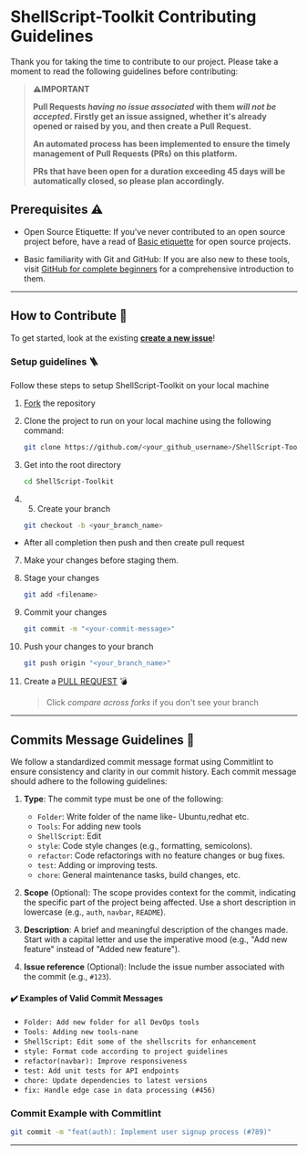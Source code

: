 # ShellScript-Toolkit Contributing Guidelines
Thank you for taking the time to contribute to our project. Please take a moment to read the following guidelines before contributing:

> **⚠️IMPORTANT**
>
> **Pull Requests _having no issue associated_ with them _will not be accepted_. Firstly get an issue assigned, whether it's already opened or raised by you, and then create a Pull Request.**
>
> **An automated process has been implemented to ensure the timely management of Pull Requests (PRs) on this platform.**
>
> **PRs that have been open for a duration exceeding 45 days will be automatically closed, so please plan accordingly.**

## Prerequisites ⚠️

- Open Source Etiquette: If you've never contributed to an open source project before, have a read of [Basic etiquette](https://developer.mozilla.org/en-US/docs/MDN/Community/Open_source_etiquette) for open source projects.

- Basic familiarity with Git and GitHub: If you are also new to these tools, visit [GitHub for complete beginners](https://developer.mozilla.org/en-US/docs/MDN/Contribute/GitHub_beginners) for a comprehensive introduction to them.

---

## How to Contribute 🤔

To get started, look at the existing [**create a new issue**](https://github.com/mdazfar2/ShellScript-Toolkit/issues/new)!

### Setup guidelines 🪜
Follow these steps to setup ShellScript-Toolkit on your local machine
1. [Fork](https://github.com/mdazfar2/ShellScript-Toolkit/fork) the repository
2. Clone the project to run on your local machine using the following command:

    ```sh
   git clone https://github.com/<your_github_username>/ShellScript-Toolkit.git
   ```

3. Get into the root directory

   ```sh
   cd ShellScript-Toolkit
   ```

4. 5. Create your branch

   ```sh
   git checkout -b <your_branch_name>
   ```

- After all completion then push and then create pull request

7. Make your changes before staging them.

8. Stage your changes

   ```sh
   git add <filename>
   ```

9. Commit your changes

   ```sh
   git commit -m "<your-commit-message>"
   ```

10. Push your changes to your branch

    ```sh
    git push origin "<your_branch_name>"
    ```

11. Create a [PULL REQUEST](https://github.com/mdazfar2/ShellScript-Toolkit/compare) 💣

    > Click _compare across forks_ if you don't see your branch

---

## Commits Message Guidelines 💬

We follow a standardized commit message format using Commitlint to ensure consistency and clarity in our commit history. Each commit message should adhere to the following guidelines:

1. **Type**: The commit type must be one of the following:

   - `Folder`: Write folder of the name like- Ubuntu,redhat etc.
   - `Tools`: For adding new tools
   - `ShellScript`: Edit 
   - `style`: Code style changes (e.g., formatting, semicolons).
   - `refactor`: Code refactorings with no feature changes or bug fixes.
   - `test`: Adding or improving tests.
   - `chore`: General maintenance tasks, build changes, etc.

2. **Scope** (Optional): The scope provides context for the commit, indicating the specific part of the project being affected. Use a short description in lowercase (e.g., `auth`, `navbar`, `README`).

3. **Description**: A brief and meaningful description of the changes made. Start with a capital letter and use the imperative mood (e.g., "Add new feature" instead of "Added new feature").

4. **Issue reference** (Optional): Include the issue number associated with the commit (e.g., `#123`).

#### ✔️ Examples of Valid Commit Messages

- `Folder: Add new folder for all DevOps tools`
- `Tools: Adding new tools-nane`
- `ShellScript: Edit some of the shellscrits for enhancement`
- `style: Format code according to project guidelines`
- `refactor(navbar): Improve responsiveness`
- `test: Add unit tests for API endpoints`
- `chore: Update dependencies to latest versions`
- `fix: Handle edge case in data processing (#456)`



### Commit Example with Commitlint

```bash
git commit -m "feat(auth): Implement user signup process (#789)"
```

---




